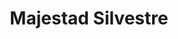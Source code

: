 ---
title: "Majestad Silvestre"
description: "Esta pieza es un retrato de nobleza. El ciervo, con su mirada directa y sus astas como coronas, se convierte en guardián del bosque, en símbolo de fuerza tranquila. Cada línea del pelaje y cada curva de los cuernos fueron trazadas para honrar lo que no necesita palabras: la dignidad de lo salvaje. Es una obra sobre respeto, sobre conexión con lo natural, sobre la belleza que se impone sin esfuerzo."
image: "@assets/projects/23.webp"
---